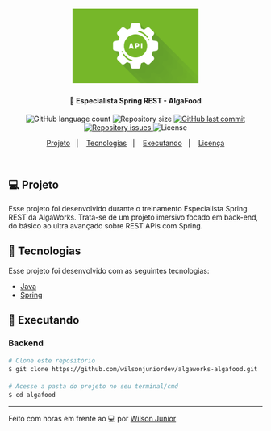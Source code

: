 <h1 align="center">
    <a href="https://www.algaworks.com/" target="_blank">
      <img alt="Logo Especialista Spring REST" title="#especialista-spring-rest" src=".github/logo.png" width="250px" />
    </a>
</h1>

<h4 align="center">
  🚀 Especialista Spring REST - AlgaFood
</h4>

<p align="center">
  <img alt="GitHub language count" src="https://img.shields.io/github/languages/count/wilsonjuniordev/algaworks-algafood">

  <img alt="Repository size" src="https://img.shields.io/github/repo-size/wilsonjuniordev/algaworks-algafood">

  <a href="https://github.com/wilsonjuniordev/algaworks-algafood/commits/master">
    <img alt="GitHub last commit" src="https://img.shields.io/github/last-commit/wilsonjuniordev/algaworks-algafood">
  </a>

  <a href="https://github.com/wilsonjuniordev/algaworks-algafood/issues">
    <img alt="Repository issues" src="https://img.shields.io/github/issues/wilsonjuniordev/algaworks-algafood">
  </a>

  <img alt="License" src="https://img.shields.io/badge/license-MIT-brightgreen">
</p>

<p align="center">
  <a href="#-projeto">Projeto</a>&nbsp;&nbsp;&nbsp;|&nbsp;&nbsp;&nbsp;
  <!-- <a href="#-layout">Layout</a>&nbsp;&nbsp;&nbsp;|&nbsp;&nbsp;&nbsp; -->
  <a href="#rocket-tecnologias">Tecnologias</a>&nbsp;&nbsp;&nbsp;|&nbsp;&nbsp;&nbsp;
  <a href="#rocket-executando">Executando</a>&nbsp;&nbsp;&nbsp;|&nbsp;&nbsp;&nbsp;
  <a href="#memo-licença">Licença</a>
</p>
<br>

## 💻 Projeto

Esse projeto foi desenvolvido durante o treinamento Especialista Spring REST da AlgaWorks. Trata-se de um projeto imersivo focado em back-end, do básico ao ultra avançado sobre REST APIs com Spring.

<!-- ## 🎨 Layout

Você pode encontrar o layout nesse link: -->

## :rocket: Tecnologias

Esse projeto foi desenvolvido com as seguintes tecnologias:

- [Java](https://docs.oracle.com/en/java/)
- [Spring](https://spring.io/)

## :notebook: Executando

### Backend

```bash
# Clone este repositório
$ git clone https://github.com/wilsonjuniordev/algaworks-algafood.git

# Acesse a pasta do projeto no seu terminal/cmd
$ cd algafood
```

---

Feito com horas em frente ao :computer: por [Wilson Junior](http://wilsonjunior.net/)
